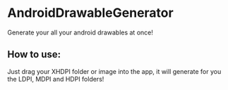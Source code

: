 AndroidDrawableGenerator
========================

Generate your all your android drawables at once!

How to use:
-----------
Just drag your XHDPI folder or image into the app, it will generate for you the LDPI, MDPI and HDPI folders!
